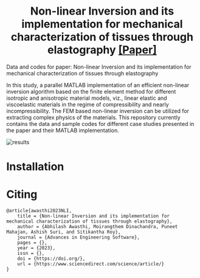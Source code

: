 <h1 align="center">Non-linear Inversion and its implementation for mechanical characterization of tissues through elastography <a href="https://www.sciencedirect.com/" class="button big">[Paper]</a></h1>

Data and codes for paper: Non-linear Inversion and its implementation for mechanical characterization of tissues through elastography

In this study, a parallel MATLAB implementation of an efficient non-linear inversion algorithm based on the finite element method for different isotropic and anisotropic material models, viz., linear elastic and viscoelastic materials in the regime of compressibility and nearly incompressibility. The FEM based non-linear inversion can be utilized for extracting complex physics of the materials. This repository currently contains the data and sample codes for different case studies presented in the paper and their MATLAB implementation.


![results](images/cover.png)

> 

# Installation





# Citing

```
@article{awasthi2023NLI,
    title = {Non-linear Inversion and its implementation for mechanical characterization of tissues through elastography},
    author = {Abhilash Awasthi, Moirangthem Dinachandra, Puneet Mahajan, Ashish Suri, and Sitikantha Roy},
    journal = {Advances in Engineering Software},
    pages = {},
    year = {2023},
    issn = {},
    doi = {https://doi.org/},
    url = {https://www.sciencedirect.com/science/article/}
}
```
